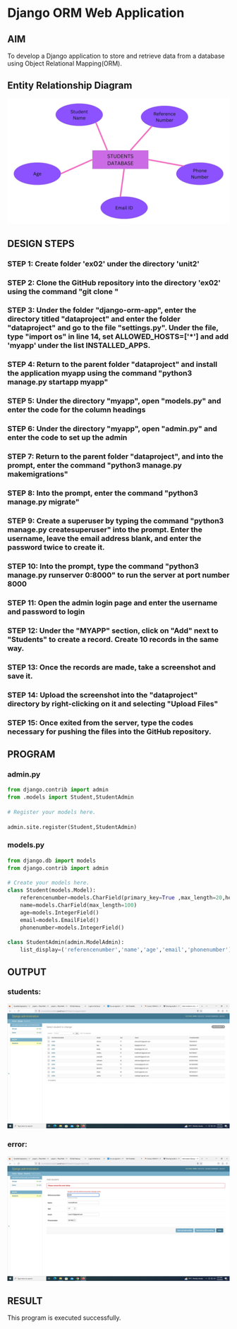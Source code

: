 # Django ORM Web Application

## AIM
To develop a Django application to store and retrieve data from a database using Object Relational Mapping(ORM).

## Entity Relationship Diagram

![erdiagram](erdiagram.jpg)

## DESIGN STEPS

### STEP 1: Create folder 'ex02' under the directory 'unit2'

### STEP 2: Clone the GitHub repository into the directory 'ex02' using the command "git clone <url>"

### STEP 3: Under the folder "django-orm-app", enter the directory titled "dataproject" and enter the folder "dataproject" and go to the file "settings.py". Under the file, type "import os" in line 14, set ALLOWED_HOSTS=['*'] and add 'myapp' under the list INSTALLED_APPS.

### STEP 4: Return to the parent folder "dataproject" and install the application myapp using the command "python3 manage.py startapp myapp"

### STEP 5: Under the directory "myapp", open "models.py" and enter the code for the column headings

### STEP 6: Under the directory "myapp", open "admin.py" and enter the code to set up the admin

### STEP 7: Return to the parent folder "dataproject", and into the prompt, enter the command "python3 manage.py makemigrations"

### STEP 8: Into the prompt, enter the command "python3 manage.py migrate"

### STEP 9: Create a superuser by typing the command "python3 manage.py createsuperuser" into the prompt. Enter the username, leave the email address blank, and enter the password twice to create it.

### STEP 10: Into the prompt, type the command "python3 manage.py runserver 0:8000" to run the server at port number 8000 

### STEP 11: Open the admin login page and enter the username and password to login

### STEP 12: Under the "MYAPP" section, click on "Add" next to "Students" to create a record. Create 10 records in the same way.

### STEP 13: Once the records are made, take a screenshot and save it.

### STEP 14: Upload the screenshot into the "dataproject" directory by right-clicking on it and selecting "Upload Files"

### STEP 15: Once exited from the server, type the codes necessary for pushing the files into the GitHub repository.

## PROGRAM
### admin.py
```py
from django.contrib import admin
from .models import Student,StudentAdmin

# Register your models here.

admin.site.register(Student,StudentAdmin)
```
### models.py
```py
from django.db import models
from django.contrib import admin 

# Create your models here.
class Student(models.Model):
    referencenumber=models.CharField(primary_key=True ,max_length=20,help_text="reference number")
    name=models.CharField(max_length=100)
    age=models.IntegerField() 
    email=models.EmailField()
    phonenumber=models.IntegerField()

class StudentAdmin(admin.ModelAdmin):
    list_display=('referencenumber','name','age','email','phonenumber')
```

## OUTPUT
### students:
![students](students.png)

### error:
![error](error.png)

## RESULT
This program is executed successfully.